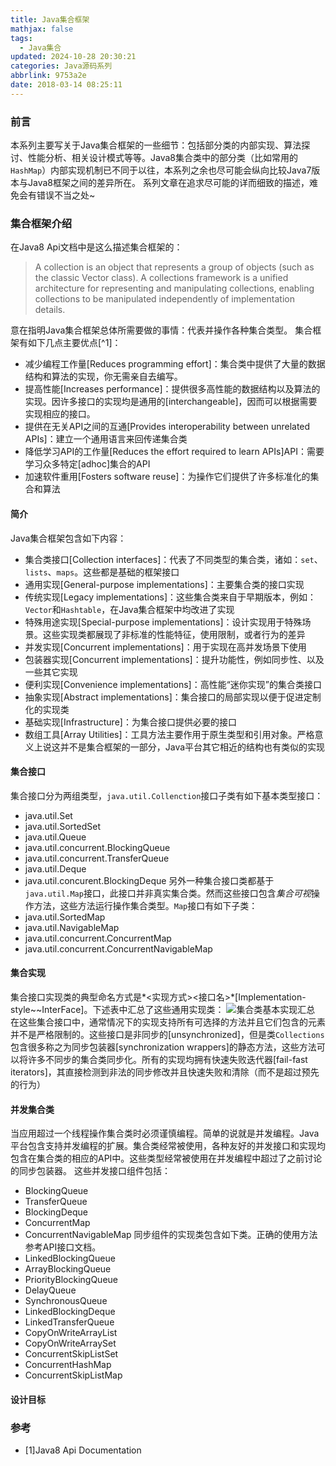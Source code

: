 ```yaml
---
title: Java集合框架
mathjax: false
tags:
  - Java集合
updated: 2024-10-28 20:30:21categories: Java源码系列
abbrlink: 9753a2e
date: 2018-03-14 08:25:11
---
```

### 前言
本系列主要写关于Java集合框架的一些细节：包括部分类的内部实现、算法探讨、性能分析、相关设计模式等等。Java8集合类中的部分类（比如常用的```HashMap```）内部实现机制已不同于以往，本系列之余也尽可能会纵向比较Java7版本与Java8框架之间的差异所在。
系列文章在追求尽可能的详而细致的描述，难免会有错误不当之处~
### 集合框架介绍
在Java8 Api文档中是这么描述集合框架的：
> A collection is an object that represents a group of objects (such as the classic Vector class). A collections framework is a unified architecture for representing and manipulating collections, enabling collections to be manipulated independently of implementation details.

意在指明Java集合框架总体所需要做的事情：代表并操作各种集合类型。
集合框架有如下几点主要优点[^1]：
- 减少编程工作量[Reduces programming effort]：集合类中提供了大量的数据结构和算法的实现，你无需亲自去编写。
- 提高性能[Increases performance]：提供很多高性能的数据结构以及算法的实现。因许多接口的实现均是通用的[interchangeable]，因而可以根据需要实现相应的接口。
- 提供在无关API之间的互通[Provides interoperability between unrelated APIs]：建立一个通用语言来回传递集合类
- 降低学习API的工作量[Reduces the effort required to learn APIs]API：需要学习众多特定[adhoc]集合的API
- 加速软件重用[Fosters software reuse]：为操作它们提供了许多标准化的集合和算法
<!--more-->
#### 简介
Java集合框架包含如下内容：
- 集合类接口[Collection interfaces]：代表了不同类型的集合类，诸如：```set```、```lists```、```maps```。这些都是基础的框架接口
- 通用实现[General-purpose implementations]：主要集合类的接口实现
- 传统实现[Legacy implementations]：这些集合类来自于早期版本，例如：```Vector```和```Hashtable```，在Java集合框架中均改进了实现
- 特殊用途实现[Special-purpose implementations]：设计实现用于特殊场景。这些实现类都展现了非标准的性能特征，使用限制，或者行为的差异
- 并发实现[Concurrent implementations]：用于实现在高并发场景下使用
- 包装器实现[Concurrent implementations]：提升功能性，例如同步性、以及一些其它实现
- 便利实现[Convenience implementations]：高性能“迷你实现”的集合类接口
- 抽象实现[Abstract implementations]：集合接口的局部实现以便于促进定制化的实现类
- 基础实现[Infrastructure]：为集合接口提供必要的接口
- 数组工具[Array Utilities]：工具方法主要作用于原生类型和引用对象。严格意义上说这并不是集合框架的一部分，Java平台其它相近的结构也有类似的实现
#### 集合接口
集合接口分为两组类型，```java.util.Collenction```接口子类有如下基本类型接口：
- java.util.Set
- java.util.SortedSet
- java.util.Queue
- java.util.concurrent.BlockingQueue
- java.util.concurrent.TransferQueue
- java.util.Deque
- java.util.concurent.BlockingDeque
另外一种集合接口类都基于```java.util.Map```接口，此接口并非真实集合类。然而这些接口包含*集合可视*操作方法，这些方法运行操作集合类型。```Map```接口有如下子类：
- java.util.SortedMap
- java.util.NavigableMap
- java.util.concurrent.ConcurrentMap
- java.util.concurrent.ConcurrentNavigableMap
#### 集合实现
集合接口实现类的典型命名方式是*<实现方式><接口名>*[Implementation-style~~InterFace]。下述表中汇总了这些通用实现类：
![集合类基本实现汇总](9753a2e/CollectionGenerationPurposeImplementationsTable.jpg)
在这些集合接口中，通常情况下的实现支持所有可选择的方法并且它们包含的元素并不是严格限制的。这些接口是非同步的[unsynchronized]，但是类```Collections```包含很多称之为同步包装器[synchronization wrappers]的静态方法，这些方法可以将许多不同步的集合类同步化。所有的实现均拥有快速失败迭代器[fail-fast iterators]，其直接检测到非法的同步修改并且快速失败和清除（而不是超过预先的行为）
#### 并发集合类
当应用超过一个线程操作集合类时必须谨慎编程。简单的说就是并发编程。Java平台包含支持并发编程的扩展。集合类经常被使用，各种友好的并发接口和实现均包含在集合类的相应的API中。这些类型经常被使用在并发编程中超过了之前讨论的同步包装器。
这些并发接口组件包括：
- BlockingQueue
- TransferQueue
- BlockingDeque
- ConcurrentMap
- ConcurrentNavigableMap
同步组件的实现类包含如下类。正确的使用方法参考API接口文档。
- LinkedBlockingQueue
- ArrayBlockingQueue
- PriorityBlockingQueue
- DelayQueue
- SynchronousQueue
- LinkedBlockingDeque
- LinkedTransferQueue
- CopyOnWriteArrayList
- CopyOnWriteArraySet
- ConcurrentSkipListSet
- ConcurrentHashMap
- ConcurrentSkipListMap
#### 设计目标
### 参考
- [1]Java8 Api Documentation